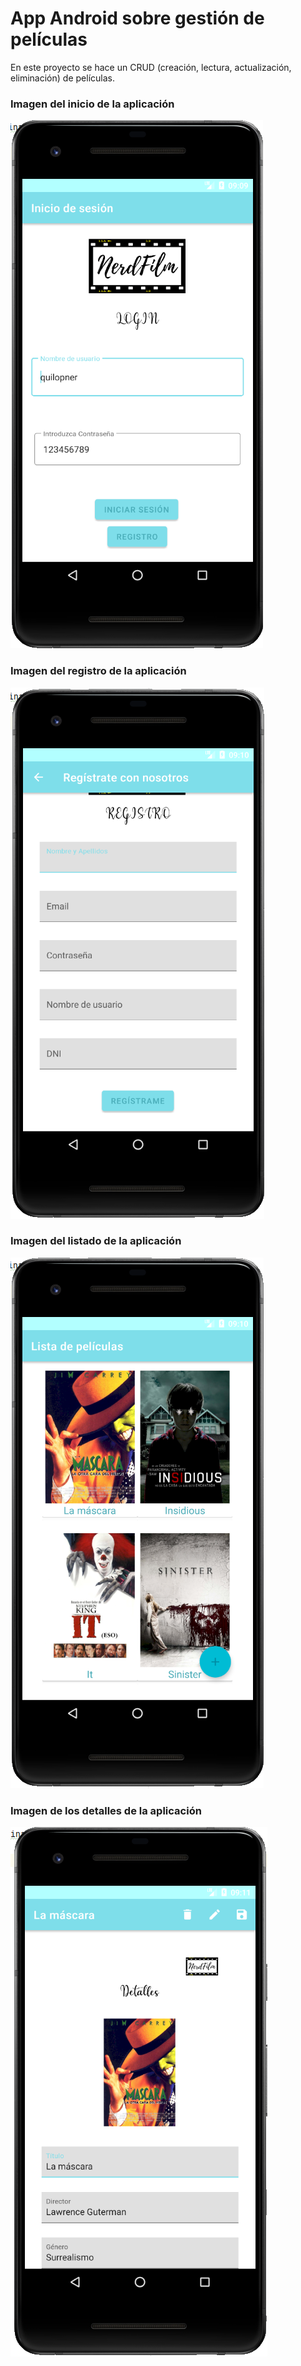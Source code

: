 # App Android sobre gestión de películas

En este proyecto se hace un CRUD (creación, lectura, actualización, eliminación) de películas.

### Imagen del inicio de la aplicación

![Imágenes de la aplicación](images/inicio.png)

### Imagen del registro de la aplicación

![Imagen de registro](images/Registro.png)

### Imagen del listado de la aplicación

![Imagen de listado](images/Listado.png)

### Imagen de los detalles de la aplicación

![Imagen de los detalles](images/detalles.png)
